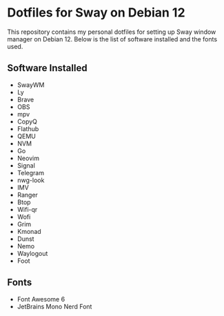 # Dotfiles for Sway on Debian 12

This repository contains my personal dotfiles for setting up Sway window manager on Debian 12. Below is the list of software installed and the fonts used.

## Software Installed
- SwayWM
- Ly
- Brave
- OBS
- mpv
- CopyQ
- Flathub
- QEMU
- NVM
- Go
- Neovim
- Signal
- Telegram
- nwg-look
- IMV
- Ranger
- Btop
- Wifi-qr
- Wofi
- Grim
- Kmonad
- Dunst
- Nemo
- Waylogout
- Foot

## Fonts
- Font Awesome 6
- JetBrains Mono Nerd Font
